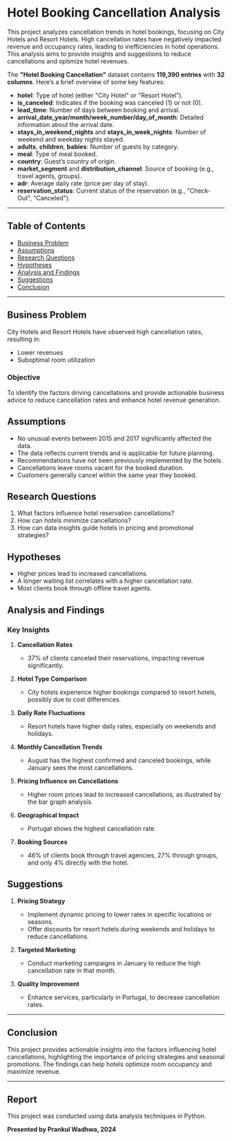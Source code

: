 # Hotel Booking Cancellation Analysis

This project analyzes cancellation trends in hotel bookings, focusing on City Hotels and Resort Hotels. High cancellation rates have negatively impacted revenue and occupancy rates, leading to inefficiencies in hotel operations. This analysis aims to provide insights and suggestions to reduce cancellations and optimize hotel revenues.




The **"Hotel Booking Cancellation"** dataset contains **119,390 entries** with **32 columns**. Here’s a brief overview of some key features:

- **hotel**: Type of hotel (either "City Hotel" or "Resort Hotel").
- **is_canceled**: Indicates if the booking was canceled (1) or not (0).
- **lead_time**: Number of days between booking and arrival.
- **arrival_date_year/month/week_number/day_of_month**: Detailed information about the arrival date.
- **stays_in_weekend_nights** and **stays_in_week_nights**: Number of weekend and weekday nights stayed.
- **adults**, **children**, **babies**: Number of guests by category.
- **meal**: Type of meal booked.
- **country**: Guest’s country of origin.
- **market_segment** and **distribution_channel**: Source of booking (e.g., travel agents, groups).
- **adr**: Average daily rate (price per day of stay).
- **reservation_status**: Current status of the reservation (e.g., "Check-Out", "Canceled").
---

## Table of Contents

- [Business Problem](#business-problem)
- [Assumptions](#assumptions)
- [Research Questions](#research-questions)
- [Hypotheses](#hypotheses)
- [Analysis and Findings](#analysis-and-findings)
- [Suggestions](#suggestions)
- [Conclusion](#conclusion)

---



## Business Problem 

City Hotels and Resort Hotels have observed high cancellation rates, resulting in:

- Lower revenues
- Suboptimal room utilization

### Objective
To identify the factors driving cancellations and provide actionable business advice to reduce cancellation rates and enhance hotel revenue generation.

## Assumptions

- No unusual events between 2015 and 2017 significantly affected the data.
- The data reflects current trends and is applicable for future planning.
- Recommendations have not been previously implemented by the hotels.
- Cancellations leave rooms vacant for the booked duration.
- Customers generally cancel within the same year they booked.

## Research Questions

1. What factors influence hotel reservation cancellations?
2. How can hotels minimize cancellations?
3. How can data insights guide hotels in pricing and promotional strategies?

## Hypotheses

- Higher prices lead to increased cancellations.
- A longer waiting list correlates with a higher cancellation rate.
- Most clients book through offline travel agents.

## Analysis and Findings

### Key Insights

1. **Cancellation Rates**  
   - 37% of clients canceled their reservations, impacting revenue significantly.

2. **Hotel Type Comparison**  
   - City hotels experience higher bookings compared to resort hotels, possibly due to cost differences.

3. **Daily Rate Fluctuations**  
   - Resort hotels have higher daily rates, especially on weekends and holidays.

4. **Monthly Cancellation Trends**  
   - August has the highest confirmed and canceled bookings, while January sees the most cancellations.

5. **Pricing Influence on Cancellations**  
   - Higher room prices lead to increased cancellations, as illustrated by the bar graph analysis.

6. **Geographical Impact**  
   - Portugal shows the highest cancellation rate.

7. **Booking Sources**  
   - 46% of clients book through travel agencies, 27% through groups, and only 4% directly with the hotel.

## Suggestions

1. **Pricing Strategy**  
   - Implement dynamic pricing to lower rates in specific locations or seasons.
   - Offer discounts for resort hotels during weekends and holidays to reduce cancellations.

2. **Targeted Marketing**  
   - Conduct marketing campaigns in January to reduce the high cancellation rate in that month.

3. **Quality Improvement**  
   - Enhance services, particularly in Portugal, to decrease cancellation rates.

---

## Conclusion

This project provides actionable insights into the factors influencing hotel cancellations, highlighting the importance of pricing strategies and seasonal promotions. The findings can help hotels optimize room occupancy and maximize revenue.

---

## Report 

This project was conducted using data analysis techniques in Python.

**Presented by Prankul Wadhwa, 2024**
